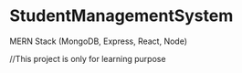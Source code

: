 # StudentManagementSystem
MERN Stack (MongoDB, Express, React, Node)

//This project is only for learning purpose
